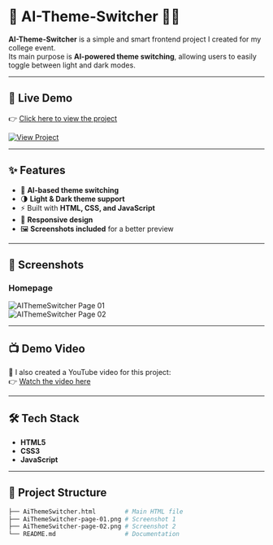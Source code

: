 # 🌙 AI-Theme-Switcher 🎨🤖  

**AI-Theme-Switcher** is a simple and smart frontend project I created for my college event.  
Its main purpose is **AI-powered theme switching**, allowing users to easily toggle between light and dark modes.

---

## 🚀 Live Demo  
👉 [Click here to view the project](https://anuragverma4895.github.io/AI-Theme-Switcher/)

[![View Project](https://img.shields.io/badge/🌐_Live_Site-Click_Here-brightgreen?style=for-the-badge)](https://anuragverma4895.github.io/AI-Theme-Switcher/)

---

## ✨ Features
- 🎯 **AI-based theme switching**
- 🌗 **Light & Dark theme support**
- ⚡ Built with **HTML, CSS, and JavaScript**
- 📱 **Responsive design**
- 🖼️ **Screenshots included** for a better preview

---

## 📸 Screenshots  

### Homepage  
![AIThemeSwitcher Page 01](./AiThemeSwitcher-page-01.png)  
![AIThemeSwitcher Page 02](./AiThemeSwitcher-page-02.png)

---

## 📺 Demo Video  
🎥 I also created a YouTube video for this project:  
👉 [Watch the video here](https://www.youtube.com/watch?v=MhkblLXhbws)

---

## 🛠️ Tech Stack
- **HTML5**  
- **CSS3**  
- **JavaScript**

---

## 📂 Project Structure
```bash
├── AiThemeSwitcher.html        # Main HTML file
├── AiThemeSwitcher-page-01.png # Screenshot 1
├── AiThemeSwitcher-page-02.png # Screenshot 2
└── README.md                   # Documentation
